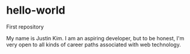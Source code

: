 # hello-world
First repository

My name is Justin Kim. I am an aspiring developer, but to be honest, I'm very open to all kinds of career paths associated with web technology.
